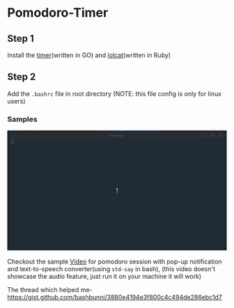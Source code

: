 # Pomodoro-Timer

## Step 1

Install the [timer](https://github.com/caarlos0/timer.git)(written in GO) and [lolcat](https://github.com/busyloop/lolcat.git)(written in Ruby)

## Step 2

Add the ``.bashrc`` file in root directory (NOTE: this file config is only for linux users)

### Samples

![image](sampleshots/change_work.gif)

Checkout the sample [Video](sampleshots/pomodoro.mp4) for pomodoro session with pop-up notification and text-to-speech converter(using ``std-say`` in bash), (this video doesn't showcase the audio feature, just run it on your machine it will work)







The thread which helped me- <a>https://gist.github.com/bashbunni/3880e4194e3f800c4c494de286ebc1d7</a>




